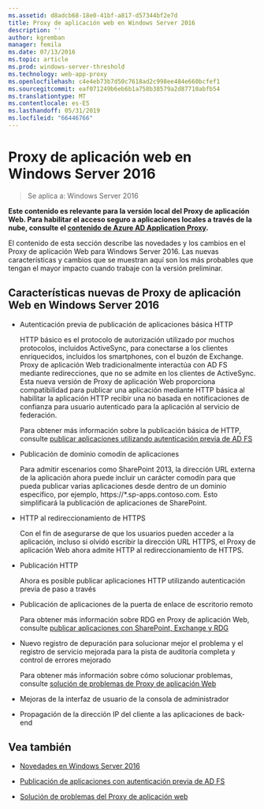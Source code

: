 ```yaml
---
ms.assetid: d8adcb68-18e0-41bf-a817-d57344bf2e7d
title: Proxy de aplicación web en Windows Server 2016
description: ''
author: kgremban
manager: femila
ms.date: 07/13/2016
ms.topic: article
ms.prod: windows-server-threshold
ms.technology: web-app-proxy
ms.openlocfilehash: c4e4eb73b7d50c7618ad2c998ee484e660bcfef1
ms.sourcegitcommit: eaf071249b6eb6b1a758b38579a2d87710abfb54
ms.translationtype: MT
ms.contentlocale: es-ES
ms.lasthandoff: 05/31/2019
ms.locfileid: "66446766"
---
```

# <a name="web-application-proxy-in-windows-server-2016"></a>Proxy de aplicación web en Windows Server 2016

>Se aplica a: Windows Server 2016

**Este contenido es relevante para la versión local del Proxy de aplicación Web. Para habilitar el acceso seguro a aplicaciones locales a través de la nube, consulte el [contenido de Azure AD Application Proxy](https://azure.microsoft.com/documentation/articles/active-directory-application-proxy-get-started/).**  
  
El contenido de esta sección describe las novedades y los cambios en el Proxy de aplicación Web para Windows Server 2016. Las nuevas características y cambios que se muestran aquí son los más probables que tengan el mayor impacto cuando trabaje con la versión preliminar.  
  
## <a name="web-application-proxy-new-features-in-windows-server-2016"></a>Características nuevas de Proxy de aplicación Web en Windows Server 2016
  
- Autenticación previa de publicación de aplicaciones básica HTTP  
  
  HTTP básico es el protocolo de autorización utilizado por muchos protocolos, incluidos ActiveSync, para conectarse a los clientes enriquecidos, incluidos los smartphones, con el buzón de Exchange. Proxy de aplicación Web tradicionalmente interactúa con AD FS mediante redirecciones, que no se admite en los clientes de ActiveSync. Esta nueva versión de Proxy de aplicación Web proporciona compatibilidad para publicar una aplicación mediante HTTP básica al habilitar la aplicación HTTP recibir una no basada en notificaciones de confianza para usuario autenticado para la aplicación al servicio de federación.  
  
  Para obtener más información sobre la publicación básica de HTTP, consulte [publicar aplicaciones utilizando autenticación previa de AD FS](Publishing-Applications-using-AD-FS-Preauthentication.md#publish-an-application-that-uses-http-basic)  
  
- Publicación de dominio comodín de aplicaciones  
  
  Para admitir escenarios como SharePoint 2013, la dirección URL externa de la aplicación ahora puede incluir un carácter comodín para que pueda publicar varias aplicaciones desde dentro de un dominio específico, por ejemplo, https://*.sp-apps.contoso.com. Esto simplificará la publicación de aplicaciones de SharePoint.  
  
- HTTP al redireccionamiento de HTTPS  
  
  Con el fin de asegurarse de que los usuarios pueden acceder a la aplicación, incluso si olvidó escribir la dirección URL HTTPS, el Proxy de aplicación Web ahora admite HTTP al redireccionamiento de HTTPS.  
  
- Publicación HTTP  
  
  Ahora es posible publicar aplicaciones HTTP utilizando autenticación previa de paso a través  
  
- Publicación de aplicaciones de la puerta de enlace de escritorio remoto  
  
  Para obtener más información sobre RDG en Proxy de aplicación Web, consulte [publicar aplicaciones con SharePoint, Exchange y RDG](../web-application-proxy/Publishing-Applications-with-SharePoint,-Exchange-and-RDG.md)  
  
- Nuevo registro de depuración para solucionar mejor el problema y el registro de servicio mejorada para la pista de auditoría completa y control de errores mejorado  
  
  Para obtener más información sobre cómo solucionar problemas, consulte [solución de problemas de Proxy de aplicación Web](https://technet.microsoft.com/library/dn770156.aspx)  
  
- Mejoras de la interfaz de usuario de la consola de administrador  
  
- Propagación de la dirección IP del cliente a las aplicaciones de back-end  
  
## <a name="see-also"></a>Vea también  
  
-   [Novedades en Windows Server 2016](https://technet.microsoft.com/library/dn765472.aspx)  
  
-   [Publicación de aplicaciones con autenticación previa de AD FS](../web-application-proxy/Publishing-Applications-using-AD-FS-Preauthentication.md)  
  
-   [Solución de problemas del Proxy de aplicación web](https://technet.microsoft.com/library/dn770156.aspx)  
  


